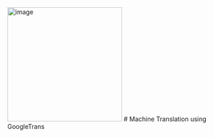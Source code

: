<img width="258" alt="image" src="https://github.com/oubbatimo/bridgeai_Translator/assets/92709052/56516ad2-73f7-407c-a345-ddc0da4db959">
# Machine Translation using GoogleTrans
